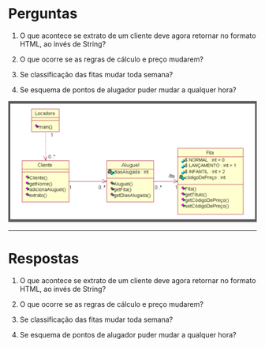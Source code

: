 
# Perguntas

1) O que acontece se extrato de um cliente deve agora retornar no formato HTML, ao invés de String?

2) O que ocorre se as regras de cálculo e preço mudarem?

3) Se classificação das fitas mudar toda semana?

4) Se esquema de pontos de alugador puder mudar a qualquer hora?


![Slide](Slide.png)

---

# Respostas

1) O que acontece se extrato de um cliente deve agora retornar no formato HTML, ao invés de String?


2) O que ocorre se as regras de cálculo e preço mudarem?

3) Se classificação das fitas mudar toda semana?

4) Se esquema de pontos de alugador puder mudar a qualquer hora?

